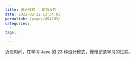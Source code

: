 ```yaml
---
title: 设计模式 - 即将发售
date: 2022-02-22 13:34:03
permalink: /pages/4547d3/
categories:
  - 
tags:
  - 
---
```


近段时间，在学习 Java 的 23 种设计模式，慢慢记录学习的过程。